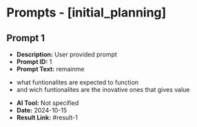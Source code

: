# Prompts - [initial_planning]

## Prompt 1
* **Description:** User provided prompt
* **Prompt ID:** 1
* **Prompt Text:** remainme
- what funtionalites are expected to function
- and wich funtionalites are the inovative ones that gives value
* **AI Tool:** Not specified
* **Date:** 2024-10-15
* **Result Link:** #result-1


